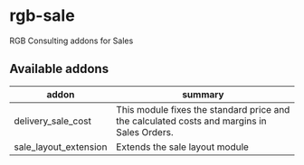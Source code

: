# rgb-sale
RGB Consulting addons for Sales

[//]: # (addons)
Available addons
----------------
addon | summary
--- | --- 
delivery_sale_cost | This module fixes the standard price and the calculated costs and margins in Sales Orders. 
sale_layout_extension | Extends the sale layout module

[//]: # (end addons)	
